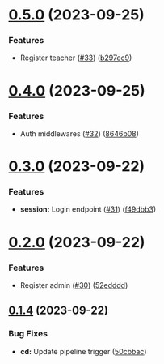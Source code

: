# [0.5.0](https://github.com/upb-code-labs/main-api/compare/v0.4.0...v0.5.0) (2023-09-25)


### Features

* Register teacher ([#33](https://github.com/upb-code-labs/main-api/issues/33)) ([b297ec9](https://github.com/upb-code-labs/main-api/commit/b297ec9d879bf5eb910b5f616da23a8c988f0634))



# [0.4.0](https://github.com/upb-code-labs/main-api/compare/v0.3.0...v0.4.0) (2023-09-25)


### Features

* Auth middlewares ([#32](https://github.com/upb-code-labs/main-api/issues/32)) ([8646b08](https://github.com/upb-code-labs/main-api/commit/8646b084adc10d018a41c2d699c466bea678b164))



# [0.3.0](https://github.com/upb-code-labs/main-api/compare/v0.2.0...v0.3.0) (2023-09-22)


### Features

* **session:** Login endpoint ([#31](https://github.com/upb-code-labs/main-api/issues/31)) ([f49dbb3](https://github.com/upb-code-labs/main-api/commit/f49dbb3ab5833834b9a2de123719e7f50dad27ad))



# [0.2.0](https://github.com/upb-code-labs/main-api/compare/v0.1.4...v0.2.0) (2023-09-22)


### Features

* Register admin ([#30](https://github.com/upb-code-labs/main-api/issues/30)) ([52edddd](https://github.com/upb-code-labs/main-api/commit/52edddd29b63809e07ad4002f9fe85cdfe7c37eb))



## [0.1.4](https://github.com/upb-code-labs/main-api/compare/v0.1.3...v0.1.4) (2023-09-22)


### Bug Fixes

* **cd:** Update pipeline trigger ([50cbbac](https://github.com/upb-code-labs/main-api/commit/50cbbac7708da4e4f9032335c9f8d49e42bc98d7))



